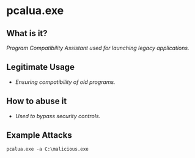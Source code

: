 # pcalua.exe
## What is it?
*Program Compatibility Assistant used for launching legacy applications.*

## Legitimate Usage
- *Ensuring compatibility of old programs.*

## How to abuse it
- *Used to bypass security controls.*

## Example Attacks
```
pcalua.exe -a C:\malicious.exe
```
